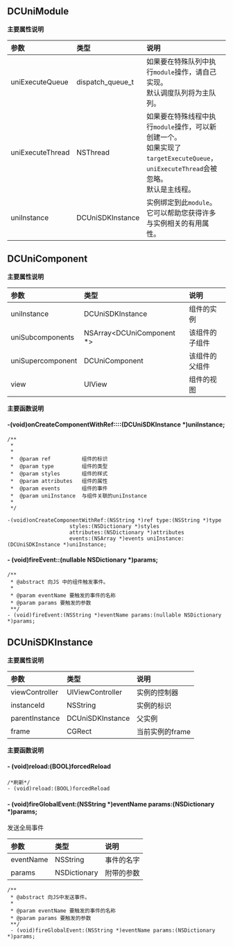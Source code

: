 ## DCUniModule

**主要属性说明**

|参数|类型|说明
|:----|:----|:----
|uniExecuteQueue|dispatch_queue_t|如果要在特殊队列中执行`module`操作，请自己实现。<br>默认调度队列将为主队列。
|uniExecuteThread|NSThread|如果要在特殊线程中执行`module`操作，可以新创建一个。<br>如果实现了 `targetExecuteQueue`，`uniExecuteThread`会被忽略。<br>默认是主线程。
|uniInstance|DCUniSDKInstance|实例绑定到此`module`。<br> 它可以帮助您获得许多与实例相关的有用属性。


## DCUniComponent

**主要属性说明**

|参数|类型|说明
|:----|:----|:----
|uniInstance|DCUniSDKInstance|组件的实例
|uniSubcomponents|NSArray<DCUniComponent *>|该组件的子组件
|uniSupercomponent|DCUniComponent|该组件的父组件
|view|UIView|组件的视图


**主要函数说明**

#### -(void)onCreateComponentWithRef::::(DCUniSDKInstance *)uniInstance;


```
/**
 *
 *
 *  @param ref          组件的标识
 *  @param type         组件的类型
 *  @param styles       组件的样式
 *  @param attributes   组件的属性
 *  @param events       组件的事件
 *  @param uniInstance  与组件关联的uniInstance
 *
 */

-(void)onCreateComponentWithRef:(NSString *)ref type:(NSString *)type
                    styles:(NSDictionary *)styles
                    attributes:(NSDictionary *)attributes
                    events:(NSArray *)events uniInstance:(DCUniSDKInstance *)uniInstance;
```

#### - (void)fireEvent::(nullable NSDictionary *)params;


```
/**
 * @abstract 向JS 中的组件触发事件。
 *
 * @param eventName 要触发的事件的名称
 * @param params 要触发的参数
 **/
- (void)fireEvent:(NSString *)eventName params:(nullable NSDictionary *)params;
```


## DCUniSDKInstance

**主要属性说明**

|参数|类型|说明
|:----|:----|:----
|viewController|UIViewController|实例的控制器
|instanceId|NSString|实例的标识
|parentInstance|DCUniSDKInstance|父实例
|frame|CGRect|当前实例的frame


**主要函数说明**

#### - (void)reload:(BOOL)forcedReload 

```
/*刷新*/
- (void)reload:(BOOL)forcedReload 
```

#### - (void)fireGlobalEvent:(NSString *)eventName params:(NSDictionary *)params;

发送全局事件

|参数|类型|说明
|:----|:----|:----
|eventName|NSString|事件的名字
|params|NSDictionary|附带的参数

```
/**
 * @abstract 向JS中发送事件。
 *
 * @param eventName 要触发的事件的名称
 * @param params 要触发的参数
 **/
 - (void)fireGlobalEvent:(NSString *)eventName params:(NSDictionary *)params;

 ```